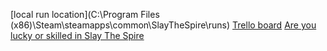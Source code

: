 [local run location](C:\Program Files (x86)\Steam\steamapps\common\SlayTheSpire\runs)
[Trello board](https://trello.com/w/statthespire)
[Are you lucky or skilled in Slay The Spire](https://www.diva-portal.org/smash/get/diva2:1563050/FULLTEXT02)
